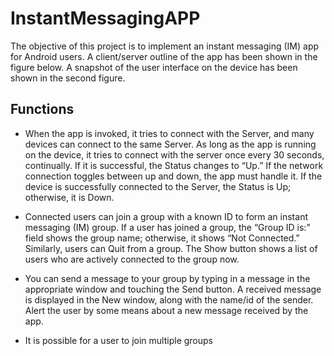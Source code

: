 # InstantMessagingAPP

The objective of this project is to implement an instant messaging (IM) app for Android users. A client/server outline of the app has been shown in the figure below. A snapshot of the user interface on the device has been shown in the second figure.

## Functions
* When the app is invoked, it tries to connect with the Server, and many devices can connect to the same Server. As long as the app is running on the device, it tries to connect with the server once every 30 seconds, continually. If it is successful, the Status changes to “Up.” If the network connection toggles between up and down, the app must handle it. If the device is successfully connected to the Server, the Status is Up; otherwise, it is Down.

* Connected users can join a group with a known ID to form an instant messaging (IM) group. If a user has joined a group, the “Group ID is:” field shows the group name; otherwise, it shows “Not Connected.” Similarly, users can Quit from a group. The Show button shows a list of users who are actively connected to the group now.

* You can send a message to your group by typing in a message in the appropriate window and touching the Send button. A received message is displayed in the New window, along with the name/id of the sender. Alert the user by some means about a new message received by the app.

* It is possible for a user to join multiple groups
